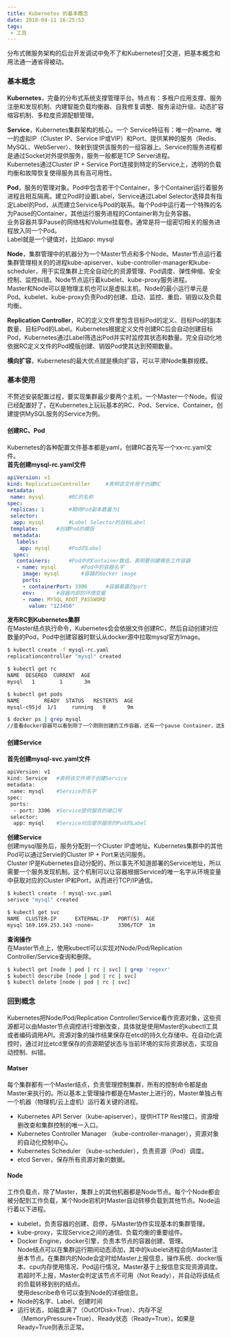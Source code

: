 ```yaml
---
title: Kubernetes 的基本概念
date: 2018-04-11 16:25:53
tags:
 - 工具
---
```


分布式微服务架构的后台开发调试中免不了和Kubernetes打交道，把基本概念和用法通一通省得被动。  
### 基本概念
**Kubernetes**，完备的分布式系统支撑管理平台。特点有：多租户应用支撑、服务注册和发现机制、内建智能负载均衡器、自我修复调整、服务滚动升级、动态扩容缩容机制、多粒度资源配额管理。  

**Service**，Kubernetes集群架构的核心。一个
Service特征有：唯一的name、唯一的虚拟IP（Cluster IP、Service IP或VIP）和Port、提供某种的服务（Redis、MySQL、WebServer）、映射到提供该服务的一组容器上。Service的服务进程都是通过Socket对外提供服务，服务一般都是TCP Server进程。  
Kubernetes通过Cluster IP + Service Port连接到特定的Service上，透明的负载均衡和故障恢复使得服务具有高可用性。  

**Pod**，服务的管理对象。Pod中包含若干个Container，多个Container运行着服务进程且相互隔离。建立Pod时设置Label，Service通过Label Selector选择具有指定Label的Pod，从而建立Service与Pod的联系。每个Pod中运行着一个特殊的名为Pause的Container，其他运行服务进程的Container称为业务容器。  
业务容器共享Pause的网络栈和Volume挂载卷。通常是将一组密切相关的服务进程放入同一个Pod。  
Label就是一个键值对，比如app: mysql  

**Node**，集群管理中的机器分为一个Master节点和多个Node。Master节点运行着集群管理相关的的进程kube-apiserver、kube-controller-manager和kube-scheduler，用于实现集群上完全自动化的资源管理、Pod调度、弹性伸缩、安全控制、监控纠错。Node节点运行着kubelet、kube-proxy服务进程。  
Master和Node可以是物理主机也可以是虚拟主机，Node的最小运行单元是Pod。kubelet、kube-proxy负责Pod的创建、启动、监控、重启、销毁以及负载均衡。  

**Replication Controller**，RC的定义文件里包含目标Pod的定义、目标Pod的副本数量、目标Pod的Label。Kubernetes根据定义文件创建RC后会自动创建目标Pod，Kubernetes通过Label筛选出Pod并实时监控其状态和数量。完全自动化地依据RC定义文件的Pod模版创建、销毁Pod使其达到预期数量。  

**横向扩容**，Kubernetes的最大优点就是横向扩容，可以平滑Node集群规模。  

### 基本使用
不赘述安装配置过程，要实现集群最少要两个主机，一个Master一个Node。假设已经配置好了，在Kubernetes上玩玩基本的RC、Pod、Service、Container。创建提供MySQL服务的Service为例。  

#### 创建RC、Pod   
Kubernetes的各种配置文件基本都是yaml，创建RC首先写一个xx-rc.yaml文件。  
**首先创建mysql-rc.yaml文件**  
```yaml
apiVersion: v1
kind: ReplicationController		#表明该文件用于创建RC
metadata:
 name: mysql 		#RC的名称
spec:
 replicas: 1		#期待Pod副本数量为1
 selector:
  app: mysql		#Label Selector的目标Label
 template:		#创建Pod的模版
  metadata:
   labels:
    app: mysql		#Pod的Label
  spec:
   containers:		#Pod中的Container数组，表明要创建哪些工作容器
   - name: mysql		#Pod中的容器名字
     image: mysql		#容器的docker image
     ports:
     - containerPort: 3306		#容器暴露的port
     env:		#容器内部的环境变量
     - name: MYSQL_ROOT_PASSWORD
       value: "123456"
```

**发布RC到Kubernetes集群**  
在Master结点执行命令，Kubernetes会会依据文件创建RC，然后自动创建对应数量的Pod，Pod中创建容器时默认从docker源中拉取mysql官方Image。  
```bash
$ kubectl create -f mysql-rc.yaml
replicationcontroller "mysql" created

$ kubectl get rc
NAME  DESERED  CURRENT  AGE
mysql   1        1       3m

$ kubectl get pods
NAME        READY  STATUS   RESTERTS  AGE
mysql-c95jd  1/1     running   0       9m

$ docker ps | grep mysql
//查看docker容器可以看到除了一个刚刚创建的工作容器，还有一个pause Container，这是Pod的根容器。
```

#### 创建Service
**首先创建mysql-svc.yaml文件** 
```bash
apiVersion: v1
kind: Service 	#表明该文件用于创建Service
metadata:
 name: mysql 	#Service的名字
spec:
 ports:
  - port: 3306 	#Service提供服务的端口号
 selector:
  app: mysql 	#Service对应提供服务的Pod的Label
```

**创建Service**  
创建mysql服务后，服务分配到一个Cluster IP虚地址。Kubernetes集群中的其他Pod可以通过Servie的Cluster IP + Port来访问服务。  
Cluster IP是Kubernetes自动分配的，所以事先不知道部署的Service地址，所以需要一个服务发现机制。这个机制可以让容器根据Service的唯一名字从环境变量中获取对应的Cluster IP和Port，从而进行TCP/IP通信。  
```bash
$ kubectl create -f mysql-svc.yaml
serivce "mysql" created

$ kubectl get svc
NAME  CLUSTER-IP      EXTERNAL-IP   PORT(S)  AGE
mysql 169.169.253.143 <none>        3306/TCP  1m
```

**查询操作**  
在Master节点上，使用kubectl可以实现对Node/Pod/Replication Controller/Service查询和删除。  
```bash
$ kubectl get [node | pod | rc | svc] | grep 'regexr'
$ kubectl describe [node | pod | rc | svc]
$ kubectl delete [node | pod | rc | svc]
```
### 回到概念
Kubernetes把Node/Pod/Replication Controller/Service看作资源对象，这些资源都可以由Master节点调控进行增删改查，具体就是使用Master的kubectl工具或者编码调用API。资源对象的操作结果保存在etcd的持久化存储中。在自动化调控时，通过对比etcd里保存的资源期望状态与当前环境的实际资源状态，实现自动控制、纠错。  

#### Matser
每个集群都有一个Master结点，负责管理控制集群，所有的控制命令都是由Master来执行的。所以基本上管理操作都是在Master上进行的，Master单独占有一个机器（物理机/云上虚机）运行着关键的进程。  
- Kubernetes API Server（kube-apiserver），提供HTTP Rest接口，资源增删改查和集群控制的唯一入口。  
- Kubernetes Controller Manager （kube-controller-manager），资源对象的自动化控制中心。  
- Kubernetes Scheduler （kube-scheduler），负责资源（Pod）调度。
- etcd Server，保存所有资源对象的数据。

#### Node
工作负载点，除了Master，集群上的其他机器都是Node节点。每个个Node都会被分配到工作负载，某个Node宕机时Master自动转移负载到其他节点。Node运行着以下进程。  
- kubelet，负责容器的创建、启停，与Master协作实现基本的集群管理。  
- kube-proxy，实现Service之间的通信、负载均衡的重要组件。  
- Docker Engine，docker引擎，负责本节点的容器创建、管理。  
Node结点可以在集群运行期间动态添加，其中的kubelet进程会向Master注册本节点。在集群内的Node会定时给Master上报信息，操作系统、docker版本、cpu内存使用情况、Pod运行情况，Master基于上报信息实现资源调度。若超时不上报，Master会判定该节点不可用（Not Ready），并自动将该结点的负载转移到别的结点。  
使用describe命令可以查到Node的详细信息。  
- Node的名字、Label、创建时间  
- 运行状态，如磁盘满了（OutOfDisk=True）、内存不足（MemoryPressure=True）、Ready状态（Ready=True）。如果是Ready=True则表示正常。  

